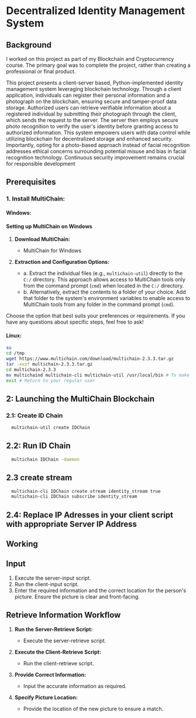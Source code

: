 # Decentralized Identity Management System

## Background
I worked on this project as part of my Blockchain and Cryptocurrency course. The primary goal was to complete the project, rather than creating a professional or final product.

This project presents a client-server based, Python-implemented identity management system leveraging blockchain technology. Through a client application, individuals can register their personal information and a photograph on the blockchain, ensuring secure and tamper-proof data storage. Authorized users can retrieve verifiable information about a registered individual by submitting their photograph through the client, which sends the request to the server. The server then employs secure photo recognition to verify the user's identity before granting access to authorized information. This system empowers users with data control while utilizing blockchain for decentralized storage and enhanced security. Importantly, opting for a photo-based approach instead of facial recognition addresses ethical concerns surrounding potential misuse and bias in facial recognition technology. Continuous security improvement remains crucial for responsible development

## Prerequisites

### 1. Install MultiChain:
#### Windows:
#### Setting up MultiChain on Windows

1. **Download MultiChain:**
   - MultiChain for Windows

2. **Extraction and Configuration Options:**
   - a. Extract the individual files (e.g., `multichain-util`) directly to the `C:/` directory. This approach allows access to MultiChain tools only from the command prompt (`cmd`) when located in the `C:/` directory.
   - b. Alternatively, extract the contents to a folder of your choice. Add that folder to the system's environment variables to enable access to MultiChain tools from any folder in the command prompt (`cmd`).

Choose the option that best suits your preferences or requirements. If you have any questions about specific steps, feel free to ask!

#### Linux:
```bash
su
cd /tmp
wget https://www.multichain.com/download/multichain-2.3.3.tar.gz
tar -xvzf multichain-2.3.3.tar.gz
cd multichain-2.3.3
mv multichaind multichain-cli multichain-util /usr/local/bin # To make them easily accessible on the command line
exit # Return to your regular user
```


## 2: Launching the MultiChain Blockchain

### 2.1: Create ID Chain
```bash
  multichain-util create IDChain
```

## 2.2: Run ID Chain
```bash
  multichain IDChain -daemon
```

## 2.3 create stream
```bash
  multichain-cli IDChain create stream identity_stream true
  multichain-cli IDChain subscribe identity_stream
```

## 2.4: Replace IP Adresses in your client script with appropriate Server IP Address

## Working
## Input

1. Execute the server-input script.
2. Run the client-input script.
3. Enter the required information and the correct location for the person's picture. Ensure the picture is clear and front-facing.

## Retrieve Information Workflow

1. **Run the Server-Retrieve Script:**
   - Execute the server-retrieve script.

2. **Execute the Client-Retrieve Script:**
   - Run the client-retrieve script.

3. **Provide Correct Information:**
   - Input the accurate information as required.

4. **Specify Picture Location:**
   - Provide the location of the new picture to ensure a match.


